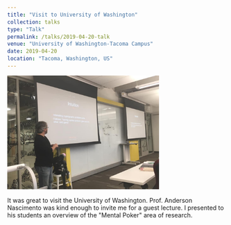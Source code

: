```yaml
---
title: "Visit to University of Washington"
collection: talks
type: "Talk"
permalink: /talks/2019-04-20-talk
venue: "University of Washington-Tacoma Campus"
date: 2019-04-20
location: "Tacoma, Washington, US"
---
```


<img  src="/images/talks/2019-04-20/tacoma.jpeg" width=350>

It was great to visit the University of Washington. Prof. Anderson Nascimento was kind enough to invite me for a guest lecture. I presented to his students an overview of the "Mental Poker" area of research. 
